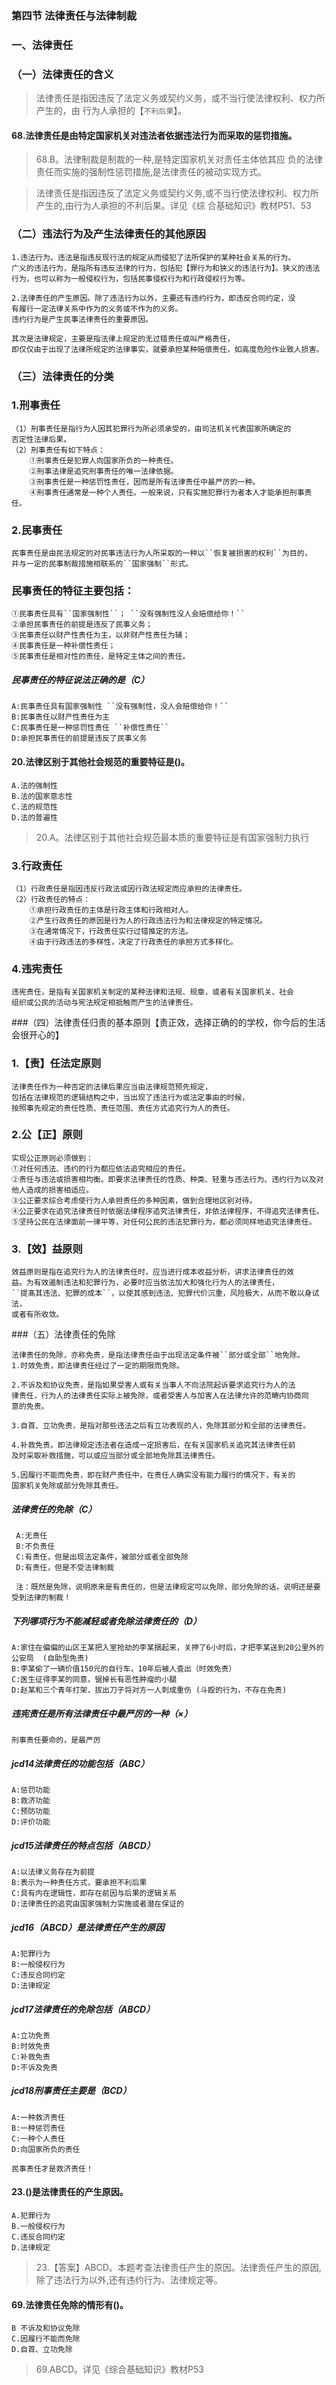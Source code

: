 ### 第四节 法律责任与法律制裁

### 一、法律责任
### （一）法律责任的含义
>   法律责任是指因违反了法定义务或契约义务，或不当行使法律权利、权力所产生的，由
    行为人承担的【`不利后果`】。

#### 68.法律责任是由特定国家机关对违法者依据违法行为而采取的惩罚措施。
>   68.B。法律制裁是制裁的一种,是特定国家机关对责任主体依其应
    负的法律责任而实施的强制性惩罚措施,是法律责任的被动实现方式。
    
>   法律责任是指因违反了法定义务或契约义务,或不当行使法律权利、权力所产生的,由行为人承担的不利后果。详见《综
    合基础知识》教材P51、53

### （二）违法行为及产生法律责任的其他原因

    1.违法行为。违法是指违反现行法的规定从而侵犯了法所保护的某种社会关系的行为。
    广义的违法行为，是指所有违反法律的行为，包括犯【罪行为和狭义的违法行为】。狭义的违法
    行为，也可以称为一般侵权行为，包括民事侵权行为和行政侵权行为等。

    2.法律责任的产生原因。除了违法行为以外，主要还有违约行为，即违反合同约定，没
    有履行一定法律关系中作为的义务或不作为的义务。
    违约行为是产生民事法律责任的重要原因。
    
    其次是法律规定，主要是指法律上规定的无过错责任或叫严格责任，
    即仅仅由于出现了法律所规定的法律事实，就要承担某种赔偿责任，如高度危险作业致人损害。


### （三）法律责任的分类
### 1.刑事责任

    （1）刑事责任是指行为人因其犯罪行为所必须承受的，由司法机关代表国家所确定的
    否定性法律后果。
    （2）刑事责任有如下特点：
        ①刑事责任是犯罪人向国家所负的一种责任。
        ②刑事法律是追究刑事责任的唯一法律依据。
        ③刑事责任是一种惩罚性责任，因而是所有法律责任中最严厉的一种。
        ④刑事责任通常是一种个人责任。一般来说，只有实施犯罪行为者本人才能承担刑事责任。

### 2.民事责任

    民事责任是由民法规定的对民事违法行为人所采取的一种以``恢复被损害的权利``为目的，
    并与一定的民事制裁措施相联系的``国家强制``形式。

### 民事责任的特征主要包括：

    ①民事责任具有``国家强制性``； ``没有强制性没人会赔偿给你！``
    ②承担民事责任的前提是违反了民事义务；
    ③民事责任以财产性责任为主，以非财产性责任为辅；
    ④民事责任是一种补偿性责任；
    ⑤民事责任是相对性的责任，是特定主体之间的责任。
    
##### 民事责任的特征说法正确的是（C）
    A:民事责任具有国家强制性 ``没有强制性，没人会赔偿给你！``
    B:民事责任以财产性责任为主
    C:民事责任是一种惩罚性责任 ``补偿性责任``
    D:承担民事责任的前提是违反了民事义务
 
#### 20.法律区别于其他社会规范的重要特征是()。
    A.法的强制性
    B.法的国家意志性
    C.法的规范性
    D.法的普遍性
>   20.A。法律区别于其他社会规范最本质的重要特征是有国家强制力执行 
        
### 3.行政责任

    （1）行政责任是指因违反行政法或因行政法规定而应承担的法律责任。
    （2）行政责任的特点：
        ①承担行政责任的主体是行政主体和行政相对人。
        ②产生行政责任的原因是行为人的行政违法行为和法律规定的特定情况。
        ③在通常情况下，行政责任实行过错推定的方法。
        ④由于行政违法的多样性，决定了行政责任的承担方式多样化。

### 4.违宪责任
    违宪责任，是指有关国家机关制定的某种法律和法规、规章，或者有关国家机关、社会
    组织或公民的活动与宪法规定相抵触而产生的法律责任。


###（四）法律责任归责的基本原则【责正效，选择正确的的学校，你今后的生活会很开心的】

### 1.【责】任法定原则
    法律责任作为一种否定的法律后果应当由法律规范预先规定，
    包括在法律规范的逻辑结构之中，当出现了违法行为或法定事由的时候，
    按照事先规定的责任性质、责任范围、责任方式追究行为人的责任。
    
### 2.公【正】原则
    实现公正原则必须做到：
    ①对任何违法、违约的行为都应依法追究相应的责任。
    ②责任与违法或损害相均衡。即要求法律责任的性质、种类、轻重与违法行为、违约行为以及对他人造成的损害相适应。
    ③公正要求综合考虑使行为人承担责任的多种因素，做到合理地区别对待。
    ④公正要求在追究法律责任时依据法律程序追究法律责任，非依法律程序，不得追究法律责任。
    ⑤坚持公民在法律面前一律平等，对任何公民的违法犯罪行为，都必须同样地追究法律责任。
    
### 3.【效】益原则

    效益原则是指在追究行为人的法律责任时，应当进行成本收益分析，讲求法律责任的效
    益。为有效遏制违法和犯罪行为，必要时应当依法加大和强化行为人的法律责任，
    ``提髙其违法、犯罪的成本``，以使其感到违法、犯罪代价沉重，风险极大，从而不敢以身试法，
    或者有所收敛。
    
###（五）法律责任的免除

    法律责任的免除，亦称免责，是指法律责任由于出现法定条件被``部分或全部``地免除。
    1.时效免责，即法律责任经过了一定的期限而免除。
    
    2.不诉及和协议免责，是指如果受害人或有关当事人不向法院起诉要求追究行为人的法
    律责任，行为人的法律责任实际上被免除，或者受害人与加害人在法律允许的范畴内协商同
    意的免责。
    
    3.自首、立功免责，是指对那些违法之后有立功表现的人，免除其部分和全部的法律责任。
    
    4.补救免责。即法律规定违法者在造成一定损害后，在有关国家机关追究其法律责任前
    及时采取补救措施，可以或应当部分或全部地免除其法律责任。
    
    5.因履行不能而免责，即在财产责任中，在责任人确实没有能力履行的情况下，有关的
    国家机关免除或部分免除其责任。
 
 ##### 法律责任的免除（C）
     A:无责任
     B:不负责任
     C:有责任，但是出现法定条件，被部分或者全部免除
     D:有责任，但是不受法律制裁
 
     注：既然是免除，说明原来是有责任的，但是法律规定可以免除，部分免除的话，说明还是要受到法律的制裁！
     
##### 下列哪项行为不能减轻或者免除法律责任的（D）
    A:家住在偏偏的山区王某把入室抢劫的李某捆起来，关押了6小时后，才把李某送到20公里外的公安局  (自助型免责)
    B:李某偷了一辆价值150元的自行车，10年后被人查出（时效免责）
    C:医生征得李某的同意，锯掉长有恶性肿瘤的小腿
    D:赵某和三个青年打架，拔出刀子将对方一人刺成重伤 (斗殴的行为，不存在免责)

##### 违宪责任是所有法律责任中最严厉的一种（×）
    刑事责任要命的，是最严厉

    
##### jcd14法律责任的功能包括（ABC）
    A:惩罚功能
    B:救济功能
    C:预防功能
    D:评价功能
    
##### jcd15法律责任的特点包括（ABCD）
    A:以法律义务存在为前提
    B:表示为一种责任方式，要承担不利后果
    C:具有内在逻辑性，即存在前因与后果的逻辑关系
    D:法律责任的追究由国家强制力实施或者潜在保证的

##### jcd16（ABCD）是法律责任产生的原因
    A:犯罪行为
    B:一般侵权行为
    C:违反合同约定
    D:法律规定
    
##### jcd17法律责任的免除包括（ABCD）
    A:立功免责
    B:时效免责
    C:补救免责
    D:不诉及免责
    
##### jcd18刑事责任主要是（BCD）
    A:一种救济责任
    B:一种惩罚责任
    C:一种个人责任
    D:向国家所负的责任
    
    民事责任才是救济责任！

#### 23.()是法律责任的产生原因。
    A.犯罪行为
    B.一般侵权行为
    C.违反合同约定
    D.法律规定
>   23.【答案】ABCD。本题考查法律责任产生的原因。法律责任产生的原因,
    除了违法行为以外,还有违约行为、法律规定等。

#### 69.法律责任免除的情形有()。
    B 不诉及和协议免除
    C.因履行不能而免除
    D.自首、立功免除
>   69.ABCD。详见《综合基础知识》教材P53







     